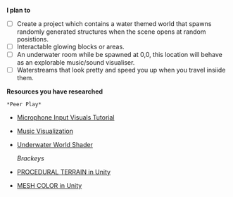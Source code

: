 **I plan to**

- [ ] Create a project which contains a water themed world that spawns randomly generated structures when the scene opens at random posistions.
- [ ] Interactable glowing blocks or areas. 
- [ ] An underwater room while be spawned at 0,0, this location will behave as an explorable music/sound visualiser.
- [ ] Waterstreams that look pretty and speed you up when you travel insiide them. 

**Resources you have researched**

    *Peer Play*

- [Microphone Input Visuals Tutorial](https://www.youtube.com/watch?v=GHc9RF258VA)
- [Music Visualization](https://www.youtube.com/watch?v=eTP_8NXwyNE)
- [Underwater World Shader](https://www.youtube.com/watch?v=v15C8SbTTac)

    *Brackeys*

- [PROCEDURAL TERRAIN in Unity](https://www.youtube.com/watch?v=64NblGkAabk)
- [MESH COLOR in Unity](https://www.youtube.com/watch?v=lNyZ9K71Vhc)

